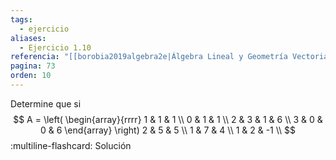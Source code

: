 ```yaml
---
tags:
  - ejercicio
aliases:
  - Ejercicio 1.10
referencia: "[[borobia2019algebra2e|Álgebra Lineal y Geometría Vectorial (2a ed)]]"
pagina: 73
orden: 10
---
```

Determine que si
$$
A = \left(
\begin{array}{rrrr}
1 & 1 & 1 \\
0 & 1 & 1 \\
2 & 3 & 1 & 6 \\
3 & 0 & 0 & 6
\end{array}
\right)
     2 &  5 &  5 \\
     1 &  7 &  4 \\
     1 &  2 & -1 \\
$$
:multiline-flashcard:
Solución
